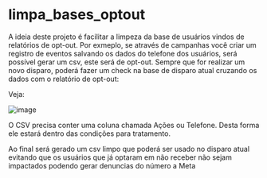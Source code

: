 # limpa_bases_optout

A ideia deste projeto é facilitar a limpeza da base de usuários vindos de relatórios de opt-out. Por exmeplo, se através de campanhas você criar um registro de eventos salvando os dados do telefone dos usuários, será possível gerar um csv, este será de opt-out. Sempre que for realizar um novo disparo, poderá fazer um check na base de disparo atual cruzando os dados com o relatório de opt-out:

Veja:

![image](https://github.com/user-attachments/assets/8407f827-b199-4419-b305-848108c848d2)

O CSV precisa conter uma coluna chamada Ações ou Telefone. Desta forma ele estará dentro das condições para tratamento.

Ao final será gerado um csv limpo que poderá ser usado no disparo atual evitando que os usuários que já optaram em não receber não sejam impactados podendo gerar denuncias do número a Meta
